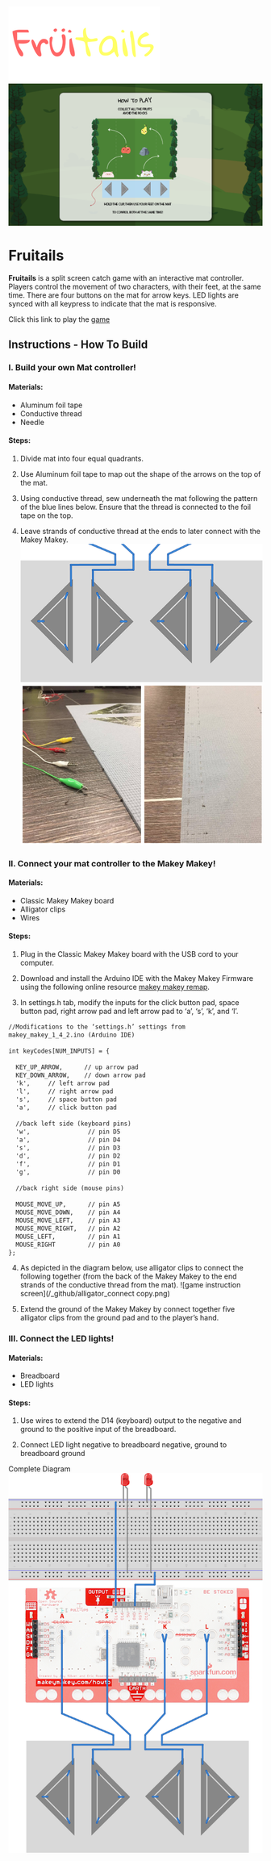 ![fruitails logo](/_assets/logo_thumnail.png)
![game instruction screen](/_github/instruction_screen.png)

# Fruitails
**Fruitails** is a split screen catch game with an interactive mat controller. Players control the movement of two characters, with their feet, at the same time. There are four buttons on the mat for arrow keys. LED lights are synced with all keypress to indicate that the mat is responsive.

Click this link to play the [game](http://gongme.dev.fast.sheridanc.on.ca/fruitail/)

## Instructions - How To Build

### I. Build your own Mat controller!

#### Materials:
* Aluminum foil tape
* Conductive thread
* Needle

#### Steps:
1. Divide mat into four equal quadrants.

2. Use Aluminum foil tape to map out the shape of the arrows on the top of the mat.

3. Using conductive thread, sew underneath the mat following the pattern of the blue lines below. Ensure that the thread is connected to the foil tape on the top.

4. Leave strands of conductive thread at the ends to later connect with the Makey Makey.
![game instruction screen](/_github/conductive_thread.png)
![game instruction screen](/_github/mat_back.png)

### II. Connect your mat controller to the Makey Makey!

#### Materials:
* Classic Makey Makey board
* Alligator clips
* Wires

#### Steps:
1. Plug in the Classic Makey Makey board with the USB cord to your computer.

2. Download and install the Arduino IDE with the Makey Makey Firmware using the following online resource [makey makey remap](http://www.makeymakey.com/remap/).

3. In settings.h tab, modify the inputs for the click button pad, space button pad, right arrow pad and left arrow pad to ‘a’, ‘s’, ‘k’, and ‘l’.

  ```
  //Modifications to the ‘settings.h’ settings from makey_makey_1_4_2.ino (Arduino IDE)

  int keyCodes[NUM_INPUTS] = {

    KEY_UP_ARROW,      // up arrow pad
    KEY_DOWN_ARROW,    // down arrow pad
    'k',     // left arrow pad
    'l',     // right arrow pad
    's',     // space button pad
    'a',     // click button pad

    //back left side (keyboard pins)
    'w',                // pin D5
    'a',                // pin D4
    's',                // pin D3
    'd',                // pin D2
    'f',                // pin D1
    'g',                // pin D0

    //back right side (mouse pins)

    MOUSE_MOVE_UP,      // pin A5
    MOUSE_MOVE_DOWN,    // pin A4
    MOUSE_MOVE_LEFT,    // pin A3
    MOUSE_MOVE_RIGHT,   // pin A2
    MOUSE_LEFT,         // pin A1
    MOUSE_RIGHT         // pin A0
  };

  ```

4. As depicted in the diagram below, use alligator clips to connect the following together (from the back of the Makey Makey to the end strands of the conductive thread from the mat).
![game instruction screen](/_github/alligator_connect copy.png)

5. Extend the ground of the Makey Makey by connect together five alligator clips from the ground pad and to the player’s hand.

### III. Connect the LED lights!

#### Materials:
* Breadboard
* LED lights

#### Steps:
1. Use wires to extend the D14 (keyboard) output to the negative and ground to the positive input of the breadboard. 

2. Connect LED light negative to breadboard negative, ground to breadboard ground

Complete Diagram
![game instruction screen](/_github/diagram.png)


